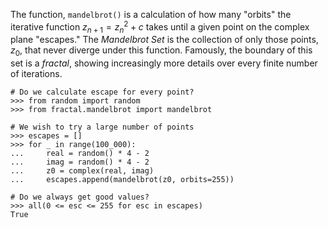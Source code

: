 The function, `mandelbrot()` is a calculation of how many "orbits" the 
iterative function $z_{n+1}=z_{n}^{2}+c$ takes until a given point on 
the complex plane "escapes."  The *Mandelbrot Set* is the collection of 
only those points, $z_0$, that never diverge under this function.
Famously, the boundary of this set is a *fractal*, showing increasingly 
more details over every finite number of iterations.

    # Do we calculate escape for every point?
    >>> from random import random
    >>> from fractal.mandelbrot import mandelbrot
    
    # We wish to try a large number of points
    >>> escapes = []
    >>> for _ in range(100_000):
    ...     real = random() * 4 - 2
    ...     imag = random() * 4 - 2
    ...     z0 = complex(real, imag)
    ...     escapes.append(mandelbrot(z0, orbits=255))
    
    # Do we always get good values?
    >>> all(0 <= esc <= 255 for esc in escapes)
    True